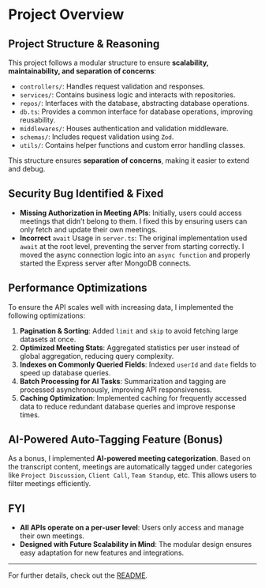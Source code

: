 # Project Overview

## Project Structure & Reasoning

This project follows a modular structure to ensure **scalability, maintainability, and separation of concerns**:

- `controllers/`: Handles request validation and responses.
- `services/`: Contains business logic and interacts with repositories.
- `repos/`: Interfaces with the database, abstracting database operations.
- `db.ts`: Provides a common interface for database operations, improving reusability.
- `middlewares/`: Houses authentication and validation middleware.
- `schemas/`: Includes request validation using `Zod`.
- `utils/`: Contains helper functions and custom error handling classes.

This structure ensures **separation of concerns**, making it easier to extend and debug.

## Security Bug Identified & Fixed

- **Missing Authorization in Meeting APIs**: Initially, users could access meetings that didn’t belong to them. I fixed this by ensuring users can only fetch and update their own meetings.
- **Incorrect** `await` Usage in `server.ts`: The original implementation used `await` at the root level, preventing the server from starting correctly. I moved the async connection logic into an `async function` and properly started the Express server after MongoDB connects.

## Performance Optimizations

To ensure the API scales well with increasing data, I implemented the following optimizations:

1. **Pagination & Sorting**: Added `limit` and `skip` to avoid fetching large datasets at once.
2. **Optimized Meeting Stats**: Aggregated statistics per user instead of global aggregation, reducing query complexity.
3. **Indexes on Commonly Queried Fields**: Indexed `userId` and `date` fields to speed up database queries.
4. **Batch Processing for AI Tasks**: Summarization and tagging are processed asynchronously, improving API responsiveness.
5. **Caching Optimization**: Implemented caching for frequently accessed data to reduce redundant database queries and improve response times.

## AI-Powered Auto-Tagging Feature (Bonus)

As a bonus, I implemented **AI-powered meeting categorization**. Based on the transcript content, meetings are automatically tagged under categories like `Project Discussion`, `Client Call`, `Team Standup`, etc. This allows users to filter meetings efficiently.

## FYI

- **All APIs operate on a per-user level**: Users only access and manage their own meetings.
- **Designed with Future Scalability in Mind**: The modular design ensures easy adaptation for new features and integrations.

---

For further details, check out the [README](https://github.com/Harsh062/fireflies-backend-test/blob/master/README.md).
